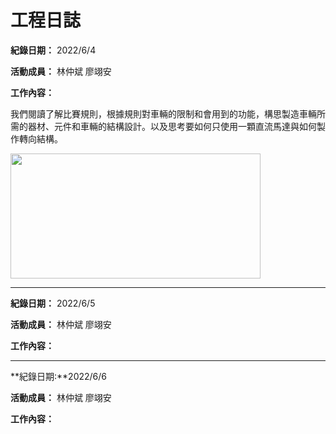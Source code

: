# 工程日誌

**紀錄日期：** 2022/6/4

**活動成員：** 林仲斌 廖翊安

**工作內容：**

我們閱讀了解比賽規則，根據規則對車輛的限制和會用到的功能，構思製造車輛所需的器材、元件和車輛的結構設計。以及思考要如何只使用一顆直流馬達與如何製作轉向結構。

<img src="https://user-images.githubusercontent.com/106851896/172031276-6a408fec-511a-47a5-b74f-9277aee1894b.JPG" width="400" height="200"/><br/>
*****
**紀錄日期：** 2022/6/5

**活動成員：** 林仲斌 廖翊安

**工作內容：**
*****
**紀錄日期:**2022/6/6

**活動成員：** 林仲斌 廖翊安

**工作內容：**
